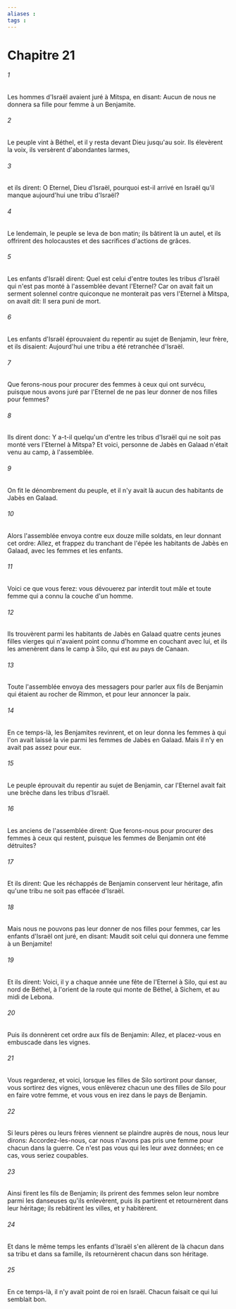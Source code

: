 ```yaml
---
aliases : 
tags : 
---
```


# Chapitre 21

###### 1
Les hommes d'Israël avaient juré à Mitspa, en disant: Aucun de nous ne donnera sa fille pour femme à un Benjamite.
###### 2
Le peuple vint à Béthel, et il y resta devant Dieu jusqu'au soir. Ils élevèrent la voix, ils versèrent d'abondantes larmes,
###### 3
et ils dirent: O Eternel, Dieu d'Israël, pourquoi est-il arrivé en Israël qu'il manque aujourd'hui une tribu d'Israël?
###### 4
Le lendemain, le peuple se leva de bon matin; ils bâtirent là un autel, et ils offrirent des holocaustes et des sacrifices d'actions de grâces.
###### 5
Les enfants d'Israël dirent: Quel est celui d'entre toutes les tribus d'Israël qui n'est pas monté à l'assemblée devant l'Eternel? Car on avait fait un serment solennel contre quiconque ne monterait pas vers l'Eternel à Mitspa, on avait dit: Il sera puni de mort.
###### 6
Les enfants d'Israël éprouvaient du repentir au sujet de Benjamin, leur frère, et ils disaient: Aujourd'hui une tribu a été retranchée d'Israël.
###### 7
Que ferons-nous pour procurer des femmes à ceux qui ont survécu, puisque nous avons juré par l'Eternel de ne pas leur donner de nos filles pour femmes?
###### 8
Ils dirent donc: Y a-t-il quelqu'un d'entre les tribus d'Israël qui ne soit pas monté vers l'Eternel à Mitspa? Et voici, personne de Jabès en Galaad n'était venu au camp, à l'assemblée.
###### 9
On fit le dénombrement du peuple, et il n'y avait là aucun des habitants de Jabès en Galaad.
###### 10
Alors l'assemblée envoya contre eux douze mille soldats, en leur donnant cet ordre: Allez, et frappez du tranchant de l'épée les habitants de Jabès en Galaad, avec les femmes et les enfants.
###### 11
Voici ce que vous ferez: vous dévouerez par interdit tout mâle et toute femme qui a connu la couche d'un homme.
###### 12
Ils trouvèrent parmi les habitants de Jabès en Galaad quatre cents jeunes filles vierges qui n'avaient point connu d'homme en couchant avec lui, et ils les amenèrent dans le camp à Silo, qui est au pays de Canaan.
###### 13
Toute l'assemblée envoya des messagers pour parler aux fils de Benjamin qui étaient au rocher de Rimmon, et pour leur annoncer la paix.
###### 14
En ce temps-là, les Benjamites revinrent, et on leur donna les femmes à qui l'on avait laissé la vie parmi les femmes de Jabès en Galaad. Mais il n'y en avait pas assez pour eux.
###### 15
Le peuple éprouvait du repentir au sujet de Benjamin, car l'Eternel avait fait une brèche dans les tribus d'Israël.
###### 16
Les anciens de l'assemblée dirent: Que ferons-nous pour procurer des femmes à ceux qui restent, puisque les femmes de Benjamin ont été détruites?
###### 17
Et ils dirent: Que les réchappés de Benjamin conservent leur héritage, afin qu'une tribu ne soit pas effacée d'Israël.
###### 18
Mais nous ne pouvons pas leur donner de nos filles pour femmes, car les enfants d'Israël ont juré, en disant: Maudit soit celui qui donnera une femme à un Benjamite!
###### 19
Et ils dirent: Voici, il y a chaque année une fête de l'Eternel à Silo, qui est au nord de Béthel, à l'orient de la route qui monte de Béthel, à Sichem, et au midi de Lebona.
###### 20
Puis ils donnèrent cet ordre aux fils de Benjamin: Allez, et placez-vous en embuscade dans les vignes.
###### 21
Vous regarderez, et voici, lorsque les filles de Silo sortiront pour danser, vous sortirez des vignes, vous enlèverez chacun une des filles de Silo pour en faire votre femme, et vous vous en irez dans le pays de Benjamin.
###### 22
Si leurs pères ou leurs frères viennent se plaindre auprès de nous, nous leur dirons: Accordez-les-nous, car nous n'avons pas pris une femme pour chacun dans la guerre. Ce n'est pas vous qui les leur avez données; en ce cas, vous seriez coupables.
###### 23
Ainsi firent les fils de Benjamin; ils prirent des femmes selon leur nombre parmi les danseuses qu'ils enlevèrent, puis ils partirent et retournèrent dans leur héritage; ils rebâtirent les villes, et y habitèrent.
###### 24
Et dans le même temps les enfants d'Israël s'en allèrent de là chacun dans sa tribu et dans sa famille, ils retournèrent chacun dans son héritage.
###### 25
En ce temps-là, il n'y avait point de roi en Israël. Chacun faisait ce qui lui semblait bon.
